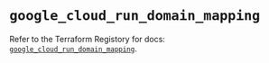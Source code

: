 # `google_cloud_run_domain_mapping`

Refer to the Terraform Registory for docs: [`google_cloud_run_domain_mapping`](https://registry.terraform.io/providers/hashicorp/google/5.10.0/docs/resources/cloud_run_domain_mapping).

